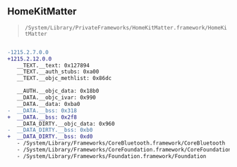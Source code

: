 ## HomeKitMatter

> `/System/Library/PrivateFrameworks/HomeKitMatter.framework/HomeKitMatter`

```diff

-1215.2.7.0.0
+1215.2.12.0.0
   __TEXT.__text: 0x127894
   __TEXT.__auth_stubs: 0xa00
   __TEXT.__objc_methlist: 0x86dc

   __AUTH.__objc_data: 0x18b0
   __DATA.__objc_ivar: 0x990
   __DATA.__data: 0xba0
-  __DATA.__bss: 0x318
+  __DATA.__bss: 0x2f8
   __DATA_DIRTY.__objc_data: 0x960
-  __DATA_DIRTY.__bss: 0xb0
+  __DATA_DIRTY.__bss: 0xd0
   - /System/Library/Frameworks/CoreBluetooth.framework/CoreBluetooth
   - /System/Library/Frameworks/CoreFoundation.framework/CoreFoundation
   - /System/Library/Frameworks/Foundation.framework/Foundation

```
